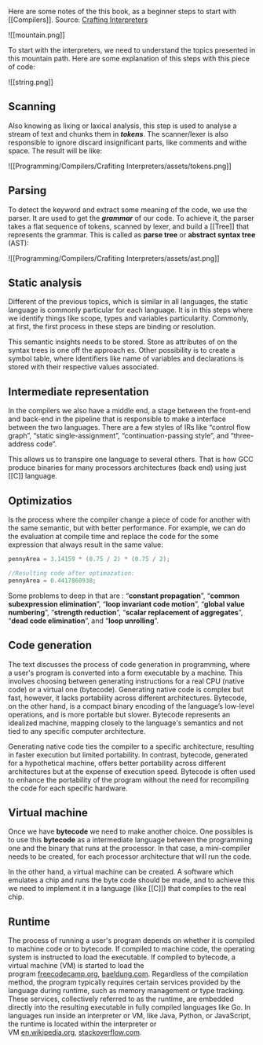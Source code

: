 Here are some notes of the this book, as a beginner steps to start with [[Compilers]].
Source: [Crafting Interpreters](https://craftinginterpreters.com)

![[mountain.png]]

To start with the interpreters, we need to understand the topics presented in this mountain path. Here are some explanation of this steps with this piece of code: 

![[string.png]]

## Scanning
Also knowing as lixing or laxical analysis, this step is used to analyse a stream of text and chunks them in **_tokens_**. The scanner/lexer is also responsible to ignore discard insignificant parts, like comments and withe space. The result will be like:

![[Programming/Compilers/Crafiting Interpreters/assets/tokens.png]]

## Parsing
To detect the keyword and extract some meaning of the code, we use the parser. It are used to get the **_grammar_** of our code. To achieve it, the parser takes a flat sequence of tokens, scanned by lexer, and build a [[Tree]] that represents the grammar. This is called as **parse tree** or **abstract syntax tree** (AST):

![[Programming/Compilers/Crafiting Interpreters/assets/ast.png]]

## Static analysis
Different of the previous topics,  which is similar in all languages, the static language is commonly particular for each language. It is in this steps where we identify things like scope, types and variables particularity. Commonly, at first, the first process in these steps are binding or resolution.

This semantic insights needs to be stored. Store as attributes of on the syntax trees is one off the approach es. Other possibility is to create a symbol table, where identifiers like name of variables and declarations is stored with their respective values associated.

## Intermediate representation 
In the compilers we also have a middle end, a stage between the front-end and back-end in the pipeline that is responsible to make a interface between the two languages. 
There are a few styles of IRs like “control flow graph”, “static single-assignment”, “continuation-passing style”, and “three-address code”.

This allows us to transpire one language to several others. That is how GCC produce binaries for many processors architectures (back end) using just [[C]] language.

## Optimizatios
Is the process where the compiler change a piece of code for another with the same semantic, but with better performance. For example, we can do the evaluation at compile time and replace the code for the some expression that always result in the same value:
```csharp
pennyArea = 3.14159 * (0.75 / 2) * (0.75 / 2);

//Resulting code after optimazation:
pennyArea = 0.4417860938;
```

Some problems to deep in that are : “**constant propagation**”, “**common subexpression elimination**”, “**loop invariant code motion**”, “**global value numbering**”, “**strength reduction**”, “**scalar replacement of aggregates**”, “**dead code elimination**”, and “**loop unrolling**”.

## Code generation
The text discusses the process of code generation in programming, where a user's program is converted into a form executable by a machine. This involves choosing between generating instructions for a real CPU (native code) or a virtual one (bytecode). Generating native code is complex but fast, however, it lacks portability across different architectures. Bytecode, on the other hand, is a compact binary encoding of the language’s low-level operations, and is more portable but slower. Bytecode represents an idealized machine, mapping closely to the language's semantics and not tied to any specific computer architecture.

Generating native code ties the compiler to a specific architecture, resulting in faster execution but limited portability. In contrast, bytecode, generated for a hypothetical machine, offers better portability across different architectures but at the expense of execution speed. Bytecode is often used to enhance the portability of the program without the need for recompiling the code for each specific hardware.

## Virtual machine
Once we have **bytecode** we need to make another choice. One possibles is to use this **bytecode** as a intermediate language between the programming one and the binary that runs at the processor. In that case, a mini-compiler needs to be created, for each processor architecture that will run the code.

In the other hand, a virtual machine can be created. A software which emulates a chip and runs the byte code should be made, and to achieve this we need to implement it in a language (like [[C]]) that compiles to the real chip.

## Runtime
The process of running a user's program depends on whether it is compiled to machine code or to bytecode. If compiled to machine code, the operating system is instructed to load the executable. If compiled to bytecode, a virtual machine (VM) is started to load the program [freecodecamp.org](https://www.freecodecamp.org/news/compiled-versus-interpreted-languages/), [baeldung.com](https://www.baeldung.com/java-compiled-interpreted). Regardless of the compilation method, the program typically requires certain services provided by the language during runtime, such as memory management or type tracking. These services, collectively referred to as the runtime, are embedded directly into the resulting executable in fully compiled languages like Go. In languages run inside an interpreter or VM, like Java, Python, or JavaScript, the runtime is located within the interpreter or VM [en.wikipedia.org](https://en.wikipedia.org/wiki/Runtime_system), [stackoverflow.com](https://stackoverflow.com/questions/1326071/is-java-a-compiled-or-an-interpreted-programming-language).